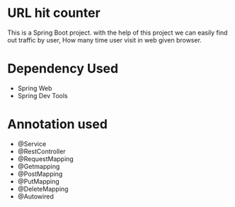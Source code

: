 # URL hit counter <br>
This is a Spring Boot project. with the help of this project we can easily find out traffic by user, How  many time user visit in web given browser.
# Dependency Used
* Spring Web
* Spring Dev Tools
# Annotation used
* @Service
* @RestController
* @RequestMapping
* @Getmapping
* @PostMapping
* @PutMapping
* @DeleteMapping
* @Autowired